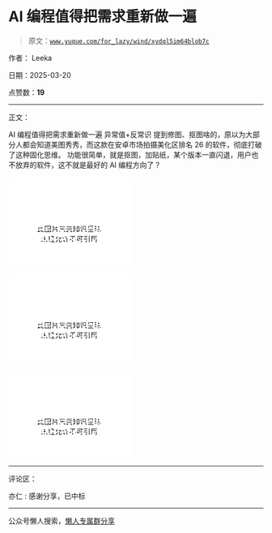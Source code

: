 # AI 编程值得把需求重新做一遍

> 原文：[`www.yuque.com/for_lazy/wind/xydql5im64blob7c`](https://www.yuque.com/for_lazy/wind/xydql5im64blob7c)

作者： Leeka

日期：2025-03-20

点赞数：**19**

* * *

正文：

AI 编程值得把需求重新做一遍 异常值+反常识
提到修图、抠图啥的，原以为大部分人都会知道美图秀秀，而这款在安卓市场拍摄美化区排名 26 的软件，彻底打破了这种固化思维。
功能很简单，就是抠图，加贴纸，某个版本一直闪退，用户也不放弃的软件，这不就是最好的 AI 编程方向了？

![](img/d693c91d4bd760a0610b8dcee9e12454.png "None")

![](img/55f06635f2be74cb37c4af0651698bad.png "None")

![](img/a960d786aa8e929e80cd16321fdd4124.png "None")

* * *

评论区：

亦仁 : 感谢分享，已中标

* * *

公众号懒人搜索，[懒人专属群分享](https://lazybook.fun/#/blog/group)